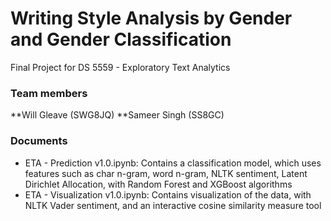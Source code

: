 # Writing Style Analysis by Gender and Gender Classification
Final Project for DS 5559 - Exploratory Text Analytics

### Team members
**Will Gleave  (SWG8JQ)
**Sameer Singh  (SS8GC)

### Documents
  - ETA - Prediction v1.0.ipynb: Contains a classification model, which uses features such as char n-gram, word n-gram, NLTK sentiment, Latent Dirichlet Allocation, with Random Forest and XGBoost algorithms 
  - ETA - Visualization v1.0.ipynb: Contains visualization of the data, with NLTK Vader sentiment, and an interactive cosine similarity measure tool
